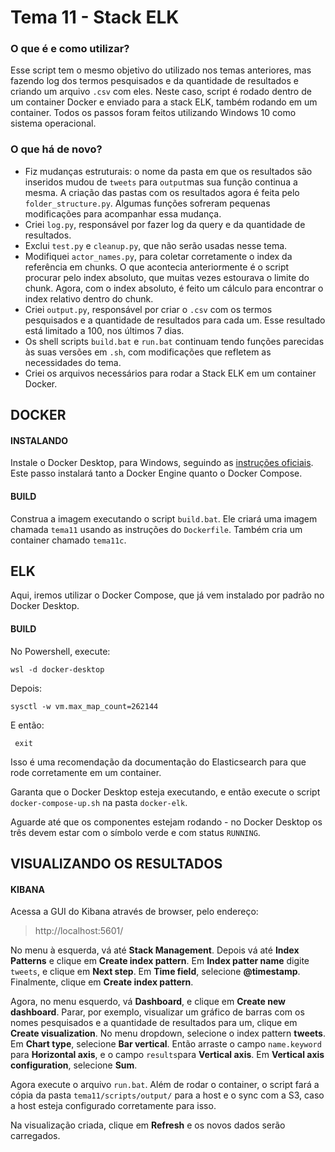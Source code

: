 
# Tema 11 - Stack ELK
### O que é e como utilizar?
Esse script tem o mesmo objetivo do utilizado nos temas anteriores, mas fazendo log dos termos pesquisados e da quantidade de resultados e criando um arquivo `.csv` com eles. Neste caso, script é rodado dentro de um container Docker e enviado para a stack ELK, também rodando em um container. Todos os passos foram feitos utilizando Windows 10 como sistema operacional.

### O que há de novo?

* Fiz mudanças estruturais: o nome da pasta em que os resultados são inseridos mudou de `tweets` para `output`mas sua função continua a mesma. A criação das pastas com os resultados agora é feita pelo `folder_structure.py`. Algumas funções sofreram pequenas modificações para acompanhar essa mudança.
* Criei `log.py`, responsável por fazer log da query e da quantidade de resultados.
* Exclui `test.py` e `cleanup.py`, que não serão usadas nesse tema.
* Modifiquei `actor_names.py`, para coletar corretamente o index da referência em chunks. O que acontecia anteriormente é o script procurar pelo index absoluto, que muitas vezes estourava o limite do chunk. Agora, com o index absoluto, é feito um cálculo para encontrar o index relativo dentro do chunk.
* Criei `output.py`, responsável por criar o `.csv` com os termos pesquisados e a quantidade de resultados para cada um. Esse resultado está limitado a 100, nos últimos 7 dias.
* Os shell scripts `build.bat` e `run.bat` continuam tendo funções parecidas às suas versões em `.sh`, com modificações que refletem as necessidades do tema.
* Criei os arquivos necessários para rodar a Stack ELK em um container Docker.

## DOCKER
#### INSTALANDO
Instale o Docker Desktop, para Windows, seguindo as [instruções oficiais](https://docs.docker.com/desktop/windows/install/).  Este passo instalará tanto a Docker Engine quanto o Docker Compose.

 #### BUILD
Construa a imagem executando o script `build.bat`. Ele criará uma imagem chamada `tema11` usando as instruções do `Dockerfile`. Também cria um container chamado `tema11c`.

## ELK
Aqui, iremos utilizar o Docker Compose, que já vem instalado por padrão no Docker Desktop. 

#### BUILD
No Powershell, execute:

    wsl -d docker-desktop
Depois:

    sysctl -w vm.max_map_count=262144
 E então:

     exit
Isso é uma recomendação da documentação do Elasticsearch para que rode corretamente em um container.

Garanta que o Docker Desktop esteja executando, e então execute o script `docker-compose-up.sh` na pasta `docker-elk`.

Aguarde até que os componentes estejam rodando - no Docker Desktop os três devem estar com o símbolo verde e com status `RUNNING`.

## VISUALIZANDO OS RESULTADOS

#### KIBANA
Acessa a GUI do Kibana através de browser, pelo endereço: 
> http://localhost:5601/

No menu à esquerda, vá até **Stack Management**. Depois vá até **Index Patterns** e clique em **Create index pattern**. Em **Index patter name** digite `tweets`, e clique em **Next step**. Em **Time field**, selecione **@timestamp**. Finalmente, clique em **Create index pattern**.

Agora, no menu esquerdo, vá **Dashboard**, e clique em **Create new dashboard**. Parar, por exemplo, visualizar um gráfico de barras com os nomes pesquisados e a quantidade de resultados para um, clique em **Create visualization**. No menu dropdown, selecione o index pattern **tweets**. Em **Chart type**, selecione **Bar vertical**. Então arraste  o campo `name.keyword` para **Horizontal axis**, e o campo `results`para **Vertical axis**. Em **Vertical axis configuration**, selecione **Sum**.

Agora execute o arquivo `run.bat`. Além de rodar o container, o script fará a cópia da pasta `tema11/scripts/output/` para a host e o sync com a S3, caso a host esteja configurado corretamente para isso. 

Na visualização criada, clique em **Refresh** e os novos dados serão carregados.